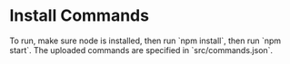 # Install Commands

<p>To run, make sure node is installed, then run `npm install`, then run `npm start`. The uploaded commands are specified in `src/commands.json`.</p>

